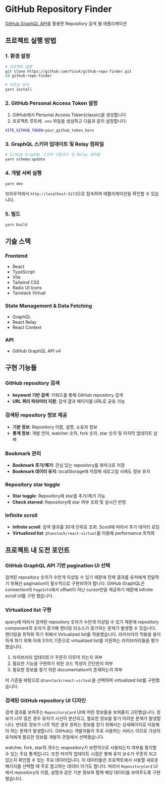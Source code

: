 # GitHub Repository Finder

[GitHub GraphQL API](https://docs.github.com/en/graphql)를 활용한 Repository 검색 웹 애플리케이션

## 프로젝트 실행 방법

### 1. 환경 설정

```bash
# 프로젝트 클론
git clone https://github.com/Yisuk/github-repo-finder.git
cd github-repo-finder

# 의존성 설치
yarn install
```

### 2. GitHub Personal Access Token 설정

1. GitHub에서 Personal Access Token(classic)을 생성합니다
2. 프로젝트 루트에 `.env` 파일을 생성하고 다음과 같이 설정합니다:

```bash
VITE_GITHUB_TOKEN=your_github_token_here
```

### 3. GraphQL 스키마 업데이트 및 Relay 컴파일

```bash
# GitHub GraphQL 스키마 다운로드 및 Relay 컴파일
yarn schema:update
```

### 4. 개발 서버 실행

```bash
yarn dev
```

브라우저에서 `http://localhost:5173`으로 접속하여 애플리케이션을 확인할 수 있습니다.

### 5. 빌드

```bash
yarn build
```

## 기술 스택

### Frontend

- React
- TypeScript
- Vite
- Tailwind CSS
- Radix UI Icons
- Tanstack Virtual

### State Management & Data Fetching

- GraphQL
- React Relay
- React Context

### API

- GitHub GraphQL API v4

## 구현 기능들

### GitHub repository 검색

- **keyword 기반 검색**: 키워드를 통해 GitHub repository 검색
- **URL 쿼리 파라미터 지원**: 검색 결과 페이지를 URL로 공유 가능

### 검색된 repository 정보 제공

- **기본 정보**: Repository 이름, 설명, 소유자 정보
- **통계 정보**: 개발 언어, watcher 숫자, fork 숫자, star 숫자 및 마지막 업데이트 날짜

### Bookmark 관리

- **Bookmark 추가/제거**: 관심 있는 repository를 북마크로 저장
- **Bookmark 데이터 유지**: localStorage에 저장해 새로고침 시에도 정보 유지

### Repository star toggle

- **Star toggle**: Repository에 star를 추가/제거 가능
- **Check starred**: Repository에 star 여부 조회 및 실시간 반영

### Infinite scroll

- **Infinite scroll**: 검색 결과를 30개 단위로 조회. Scroll에 따라서 추가 데이터 로딩
- **Virtualized list**: `@tanstack/react-virtual`를 이용해 performance 최적화

## 프로젝트 내 도전 포인트

### GitHub GraphQL API 기반 pagination UI 선택

검색된 repository 숫자가 수만개 이상일 수 있기 때문에 전체 결과를 유저에게 전달하기 위해선 pagination이 필수적으로 구현되어야 합니다. GitHub GraphQL은 connection의 `PageInfo`에서 offset이 아닌 cursor만을 제공하기 때문에 infinite scroll UI를 구현 했습니다.

### Virtualized list 구현

query에 따라서 검색된 repository 숫자가 수만개 이상일 수 있기 때문에 repository component의 숫자가 증가해 렌더링 리소스가 증가하는 문제가 발생할 수 있습니다. 렌더링을 최적화 하기 위해서 Virtualized list를 적용했습니다. 라이브러리 적용을 용이하게 하기 위해 아래 3가지 기준으로 virtualized list를 지원하는 라이브러리들을 평가했습니다.

1. 라이브러리 업데이트가 꾸준히 이루어 지는지 여부
2. 필요한 기능을 구현하기 위한 코드 작성이 간단한지 여부
3. 필요한 정보를 찾기 위한 documentation이 존재하는지 여부

이 기준을 바탕으로 `@tanstack/react-virtual`을 선택하여 virtualized list를 구현했습니다.

### 검색된 GitHub repository UI 디자인

검색 결과를 보여주는 `RepositoryCard` UI에 어떤 정보들을 보여줄지 고민했습니다. 정보가 너무 많은 경우 유저가 시선이 분산되고, 필요한 정보를 찾기 어려운 문제가 발생합니다. 반대로 정보가 너무 적은 경우 원하는 정보를 얻기 위해서는 상세페이지로 이동해야 하는 문제가 발생합니다. GitHub는 개발자들이 주로 사용하는 서비스 이므로 가상의 유저에게 필요한 정보를 개발자 관점에서 선택했습니다.

watcher, fork, star의 개수는 respository가 보편적으로 사용되는지 여부를 평가할 수 있는 주요 통계입니다. 또한 마지막 업데이트 시점은 통해 유지 보수가 꾸준히 되고 있는지 확인할 수 있는 주요 데이터입니다. 이 데이터들은 프로젝트에서 사용할 새로운 패키지를 선택할 때 주로 참고하는 데이터 이기도 합니다. 따라서 `RepositoryCard` UI에서 repository의 이름, 설명과 같은 기본 정보와 함께 해당 데이터를 보여주도록 구현했습니다.
